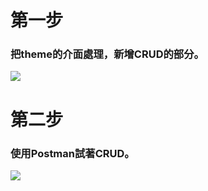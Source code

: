 # 第一步
### 把theme的介面處理，新增CRUD的部分。
![](https://i.imgur.com/HhnIoRs.jpg)

# 第二步
### 使用Postman試著CRUD。
![](https://i.imgur.com/Fclseq9.png)